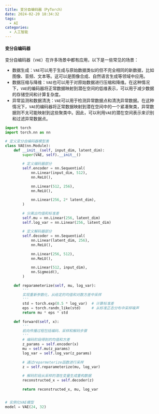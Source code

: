 ```yaml
---
title: 变分自编码器（PyTorch）
date: 2024-02-20 18:34:32
tags:
  - AI
categories:
  - 人工智能
---
```


#### 变分自编码器

变分自编码器（`VAE`）在许多场景中都有应用，以下是一些常见的场景：
- 数据生成：`VAE`可以用于生成与原始数据类似的但不完全相同的新数据，比如图像、音频、文本等。这可以是图像合成、自然语言生成等领域中应用。
- 数据压缩与降维：`VAE`也可以用于对原始数据进行压缩和降维。在这种情况下，`VAE`的编码器将正常数据映射到潜在空间的低维表示，可以用于减少数据的存储空间和计算复杂度。
- 异常监测和数据清洗：`VAE`可以用于检测异常数据点和清洗异常数据。在这种情况下，`VAE`的编码器将正常数据映射到潜在空间中的一个紧凑聚类，异常数据则不太可能映射到这些聚类中。因此，可以利用`VAE`的潜在空间表示来识别和过滤异常数据点。
<!-- more -->

```python
import torch
import torch.nn as nn

# 定义变分自编码器模型类
class VAE(nn.Module):
    def __init__(self, input_dim, latent_dim):
        super(VAE, self).__init__()
        
        # 定义编码器部分
        self.encoder = nn.Sequential(
            nn.Linear(input_dim, 512),
            nn.ReLU(),
            
            nn.Linear(512, 256),
            nn.ReLU(),
            
            nn.Linear(256, 2* latent_dim),
        )
        
        # 分离出均值和标准差
        self.mu = nn.Linear(256, latent_dim)
        self.log_var = nn.Linear(256, latent_dim)
        
        # 定义解码器部分
        self.decoder = nn.Sequential(
            nn.Linear(latent_dim, 256),
            nn.ReLU(),
            
            nn.Linear(256, 512),
            nn.ReLU(),
            
            nn.Linear(512, input_dim),
            nn.Sigmoid(),
        )
    
    def reparameterize(self, mu, log_var):
        '''
        实现重新参数化，从给定的均值和对数方差中采样
        '''
        std = torch.exp(0.5 * log_var)  # 计算标准差
        eps = torch.randn_like(std)     # 从标准正态分布中采样噪声
        return mu * eps * std
    
    def forward(self, x):
        '''
        前向传播过程包括编码、采样和解码步骤
        '''
        # 编码阶段得到的均值和方差
        z_params = self.encoder(x)
        mu = self.mu(z_params)
        log_var = self.log_var(z_params)
        
        # 通过reparmeterize函数进行采样
        z = self.reparameterize(mu, log_var)
        
        # 解码阶段从采样的潜在变量生成重构数据
        reconstructed_x = self.decoder(z)
        
        return reconstructed_x, mu, log_var


# 实例化VAE模型
model = VAE(24, 32)
```

